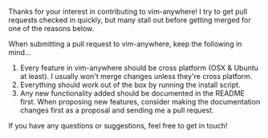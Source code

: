 Thanks for your interest in contributing to vim-anywhere! I try to get pull requests checked in quickly, but many stall out before getting merged for one of the reasons below.

When submitting a pull request to vim-anywhere, keep the following in mind...

1. Every feature in vim-anywhere should be cross platform (OSX & Ubuntu at least). I usually won't merge changes unless they're cross platform.
2. Everything should work out of the box by running the install script.
3. Any new functionality added should be documented in the README first. When proposing new features, consider making the documentation changes first as a proposal and sending me a pull request.

If you have any questions or suggestions, feel free to get in touch!
